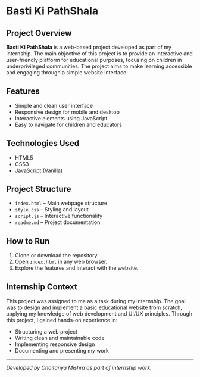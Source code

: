 # Basti Ki PathShala

## Project Overview

**Basti Ki PathShala** is a web-based project developed as part of my internship. The main objective of this project is to provide an interactive and user-friendly platform for educational purposes, focusing on children in underprivileged communities. The project aims to make learning accessible and engaging through a simple website interface.

## Features

- Simple and clean user interface
- Responsive design for mobile and desktop
- Interactive elements using JavaScript
- Easy to navigate for children and educators

## Technologies Used

- HTML5
- CSS3
- JavaScript (Vanilla)

## Project Structure

- `index.html` – Main webpage structure
- `style.css` – Styling and layout
- `script.js` – Interactive functionality
- `readme.md` – Project documentation

## How to Run

1. Clone or download the repository.
2. Open `index.html` in any web browser.
3. Explore the features and interact with the website.

## Internship Context

This project was assigned to me as a task during my internship. The goal was to design and implement a basic educational website from scratch, applying my knowledge of web development and UI/UX principles. Through this project, I gained hands-on experience in:

- Structuring a web project
- Writing clean and maintainable code
- Implementing responsive design
- Documenting and presenting my work



---
*Developed by Chaitanya Mishra as part of internship work.*
